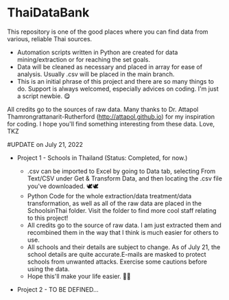 # ThaiDataBank
This repository is one of the good places where you can find data from various, reliable Thai sources.
- Automation scripts written in Python are created for data mining/extraction or for reaching the set goals.
- Data will be cleaned as necessary and placed in array for ease of analysis. Usually .csv will be placed in the main branch.
- This is an initial phrase of this project and there are so many things to do. Support is always welcomed, especially advices on coding. I'm just a script newbie. 😋

All credits go to the sources of raw data. Many thanks to Dr. Attapol Thamrongrattanarit-Rutherford (http://attapol.github.io) for my inspiration for coding.
I hope you'll find something interesting from these data.
Love, TKZ

#UPDATE on July 21, 2022
- Project 1 - Schools in Thailand (Status: Completed, for now.)
  - .csv can be imported to Excel by going to Data tab, selecting From Text/CSV under Get & Transform Data, and then locating the .csv file you've downloaded. 🕊️🕊️
  - Python Code for the whole extraction/data treatment/data transformation, as well as all of the raw data are placed in the SchoolsinThai folder. Visit the folder to find more cool staff relating to this project! 
  - All credits go to the source of raw data. I am just extracted them and recombined them in the way that I think is much easier for others to use.
  - All schools and their details are subject to change. As of July 21, the school details are quite accurate.E-mails are masked to protect schools from unwanted attacks. Exercise some cautions before using the data.
  - Hope this'll make your life easier. 🙂🙂

- Project 2 - TO BE DEFINED...
